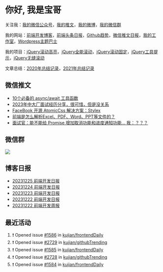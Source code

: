 
# 你好, 我是宝哥

关注我：[我的微信公众号](https://open.weixin.qq.com/qr/code?username=caibaojian_com)，[我的推文](https://weixin.qdkfweb.cn/)，[我的微博](https://weibo.com/kujian)，[我的微信群](https://qdkfweb.cn/go/weixinqun)

我的网站：[前端开发博客](https://qdkfweb.cn/)，[前端头条日报](https://toutiao.qdkfweb.cn/)，[Github趋势](https://github.qdkfweb.cn/)，[微信推文日报](https://weixin.qdkfweb.cn/)，[我的工作室](https://diy.qdkfweb.cn/)，[Wordpress主题巴士](https://wp.qdkfweb.cn/)

我的项目：[jQuery滚动高亮](https://github.com/kujian/scrollHighlight)，[jQuery全能滚动](https://github.com/kujian/power-slider)，[jQuery滚动固定](https://github.com/kujian/scrollfix)，[jQuery工具提示](https://github.com/kujian/tooltip)，[jQuery无缝滚动](http://github.com/kujian/scrollForever)

文章总结：[2020年总结记录](https://mp.weixin.qq.com/s/u0YW8BFWYLquVauhHrkSMQ)，[2021年总结记录](https://mp.weixin.qq.com/s/zMnxIpxMdDrIyuLxHRnSPw)


## 微信推文

<!-- BLOG-POST-LIST:START -->
- [10个必备的 async/await 工具函数](https://weixin.qdkfweb.cn/38902.html)
- [2023年中大厂面试经历分享，很可惜，但是没关系](https://weixin.qdkfweb.cn/38901.html)
- [FaceBook 开源 AtomicCss 解决方案：Stylex](https://weixin.qdkfweb.cn/38900.html)
- [前端是怎么解析Excel、PDF、Word、PPT等文件的？](https://weixin.qdkfweb.cn/38766.html)
- [面试官：能不能给 Promise 增加取消功能和进度通知功能... 我：？？？](https://weixin.qdkfweb.cn/38765.html)
<!-- BLOG-POST-LIST:END -->

## 微信群

![](https://qdkfweb.cn/d/uploads/2023/12/wechat.png)

## 博客日报

<!-- DAILY:START -->
- [20231225 前端开发日报](https://qdkfweb.cn/fe-daily-20231225.html)
- [20231224 前端开发日报](https://qdkfweb.cn/fe-daily-20231224.html)
- [20231223 前端开发日报](https://qdkfweb.cn/fe-daily-20231223.html)
- [20231222 前端开发日报](https://qdkfweb.cn/fe-daily-20231222.html)
- [20231222 前端开发周报](https://qdkfweb.cn/fe-weekly-20231222.html)
<!-- DAILY:END -->


## 最近活动

<!--START_SECTION:activity-->
1. ❗ Opened issue [#1586](https://github.com/kujian/frontendDaily/issues/1586) in [kujian/frontendDaily](https://github.com/kujian/frontendDaily)
2. ❗ Opened issue [#2729](https://github.com/kujian/githubTrending/issues/2729) in [kujian/githubTrending](https://github.com/kujian/githubTrending)
3. ❗ Opened issue [#1585](https://github.com/kujian/frontendDaily/issues/1585) in [kujian/frontendDaily](https://github.com/kujian/frontendDaily)
4. ❗ Opened issue [#2728](https://github.com/kujian/githubTrending/issues/2728) in [kujian/githubTrending](https://github.com/kujian/githubTrending)
5. ❗ Opened issue [#1584](https://github.com/kujian/frontendDaily/issues/1584) in [kujian/frontendDaily](https://github.com/kujian/frontendDaily)
<!--END_SECTION:activity-->
